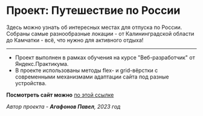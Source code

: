 # Проект: Путешествие по России

<!-- ## Обзор -->
Здесь можно узнать об интересных местах для отпуска по России. Собраны самые разнообразные локации - от Калининградской области до Камчатки - всё, что нужно для активного отдыха!

____________________
* Проект выполнен в рамках обучения на курсе "Веб-разработчик" от Яндекс.Практикума.
* В проекте использованы методы flex- и grid-вёрстки с современными механизмами адаптации сайта под разные устройства.

**Посмотреть сайт можно** [по этой ссылке](https://damn3333.github.io/russian-travel/)

*Автор проекта - **Агафонов Павел**, 2023 год*
